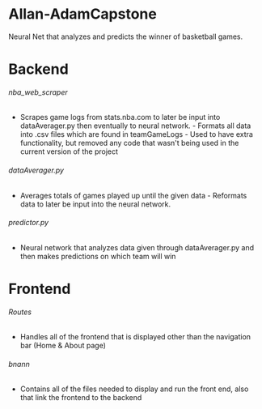 # Allan-AdamCapstone
Neural Net that analyzes and predicts the winner of basketball games.

# Backend
###### nba_web_scraper
- Scrapes game logs from stats.nba.com to later be input into dataAverager.py then eventually to neural network.
                - Formats all data into .csv files which are found in teamGameLogs
                - Used to have extra functionality, but removed any code that wasn't being used in the current version of the project
###### dataAverager.py
- Averages totals of games played up until the given data
                - Reformats data to later be input into the neural network.
###### predictor.py
- Neural network that analyzes data given through dataAverager.py and then makes predictions on which team will win

# Frontend
###### Routes
- Handles all of the frontend that is displayed other than the navigation bar (Home & About page)
###### bnann
- Contains all of the files needed to display and run the front end, also that link the frontend to the backend
